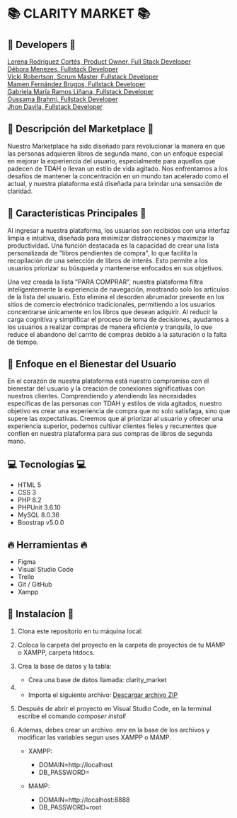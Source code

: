 # 📚 CLARITY MARKET 📚

## 🌟 Developers 🌟

[Lorena Rodríguez Cortés, Product Owner, Full Stack Developer](https://linkedin.com/in/lorena-rodríguez-cortés-2b438078) <br>
[Débora Menezes, Fullstack Developer](https://github.com/debora-smenezes) <br>
[Vicki Robertson, Scrum Master, Fullstack Developer](https://linkedin.com/vicki-robertson) <br>
[Mamen Fernández Brugos, Fullstack Developer](https://linkedin.com/in/mamen-fb) <br>
[Gabriela María Ramos Liñana, Fullstack Developer](https://linkedin.com/in/gabriela-maría-ramos-liñan-4b9542261) <br>
[Oussama Brahmi, Fullstack Developer](https://linkedin.com/in/oussama-brahmi-b1551a280) <br>
[Jhon Davila, Fullstack Developer](https://linkedin.com/in/jhon-davila-85241a2a9) <br>

## 🌈  Descripción del Marketplace 🌈

Nuestro Marketplace ha sido diseñado para revolucionar la manera en que las personas adquieren libros de segunda mano, con un enfoque especial en mejorar la experiencia del usuario, especialmente para aquellos que padecen de TDAH o llevan un estilo de vida agitado. Nos enfrentamos a los desafíos de mantener la concentración en un mundo tan acelerado como el actual, y nuestra plataforma está diseñada para brindar una sensación de claridad.

## 🎨 Características Principales 🎨

Al ingresar a nuestra plataforma, los usuarios son recibidos con una interfaz limpia e intuitiva, diseñada para minimizar distracciones y maximizar la productividad. Una función destacada es la capacidad de crear una lista personalizada de "libros pendientes de compra", lo que facilita la recopilación de una selección de libros de interés. Esto permite a los usuarios priorizar su búsqueda y mantenerse enfocados en sus objetivos.

Una vez creada la lista "PARA COMPRAR", nuestra plataforma filtra inteligentemente la experiencia de navegación, mostrando solo los artículos de la lista del usuario. Esto elimina el desorden abrumador presente en los sitios de comercio electrónico tradicionales, permitiendo a los usuarios concentrarse únicamente en los libros que desean adquirir. Al reducir la carga cognitiva y simplificar el proceso de toma de decisiones, ayudamos a los usuarios a realizar compras de manera eficiente y tranquila, lo que reduce el abandono del carrito de compras debido a la saturación o la falta de tiempo.

## 💜 Enfoque en el Bienestar del Usuario
En el corazón de nuestra plataforma está nuestro compromiso con el bienestar del usuario y la creación de conexiones significativas con nuestros clientes. Comprendiendo y atendiendo las necesidades específicas de las personas con TDAH y estilos de vida agitados, nuestro objetivo es crear una experiencia de compra que no solo satisfaga, sino que supere las expectativas. Creemos que al priorizar al usuario y ofrecer una experiencia superior, podemos cultivar clientes fieles y recurrentes que confíen en nuestra plataforma para sus compras de libros de segunda mano.


## 💻 Tecnologías 💻

- HTML 5
- CSS 3
- PHP 8.2
- PHPUnit 3.6.10
- MySQL 8.0.36
- Boostrap v5.0.0

## 🔥 Herramientas 🔥

- Figma
- Visual Studio Code
- Trello
- Git / GitHub
- Xampp

## 🚀 Instalacíon 🚀

1. Clona este repositorio en tu máquina local:
2. Coloca la carpeta del proyecto en la carpeta de proyectos de tu MAMP o XAMPP, carpeta htdocs.
3. Crea la base de datos y la tabla:
    - Crea una base de datos llamada: clarity_market
4. - Importa el siguiente archivo: [Descargar archivo ZIP](/resources/imgReadme/clarity_market.sql.zip)
5. Después de abrir el proyecto en Visual Studio Code, en la terminal escribe el comando *composer install*

6. Ademas, debes crear un archivo .env en la base de los archivos y modificar las variables segun uses XAMPP o MAMP.
    - XAMPP:
       - DOMAIN=http://localhost
       - DB_PASSWORD=
         
    - MAMP:
       - DOMAIN=http://localhost:8888
       - DB_PASSWORD=root
